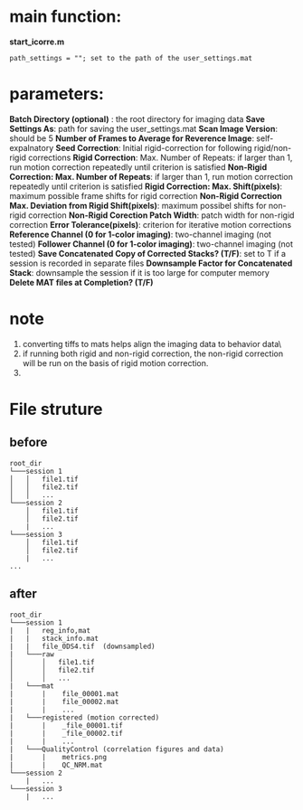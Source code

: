 # main function:
**start_icorre.m**

	path_settings = ""; set to the path of the user_settings.mat

# parameters:

**Batch Directory (optional)** : the root directory for imaging data
	**Save Settings As**: path for saving the user_settings.mat
	**Scan Image Version**: should be 5
	**Number of Frames to Average for Reverence Image**: self-expalnatory
	**Seed Correction**: Initial rigid-correction for following rigid/non-rigid corrections
	**Rigid Correction**: Max. Number of Repeats: if larger than 1, run motion correction repeatedly until criterion is satisfied
	**Non-Rigid Correction: Max. Number of Repeats**: if larger than 1, run motion correction repeatedly until criterion is satisfied
	**Rigid Correction: Max. Shift(pixels)**: maximum possible frame shifts for rigid correction
	**Non-Rigid Correction Max. Deviation from Rigid Shift(pixels)**: maximum possibel shifts for non-rigid correction
	**Non-Rigid Corection Patch Width**: patch width for non-rigid correction
	**Error Tolerance(pixels)**: criterion for iterative motion corrections
	**Reference Channel (0 for 1-color imaging)**: two-channel imaging (not tested)
	**Follower Channel (0 for 1-color imaging)**: two-channel imaging (not tested)
	**Save Concatenated Copy of Corrected Stacks? (T/F)**: set to T if a session is recorded in separate files
	**Downsample Factor for Concatenated Stack**: downsample the session if it is too large for computer memory
	**Delete MAT files at Completion? (T/F)**

# note
1. converting tiffs to mats helps align the imaging data to behavior data\
2. if running both rigid and non-rigid correction, the non-rigid correction will be run on the basis of rigid motion correction.
3.
# File struture
## before
```
root_dir
└───session 1
│   │   file1.tif
│   │   file2.tif
│   │	...
└───session 2
    │   file1.tif
    │   file2.tif
    |   ...
└───session 3  
    │   file1.tif
    │   file2.tif
    |   ...
...
```
## after
```
root_dir
└───session 1
|   |   reg_info,mat
|   |   stack_info.mat
|   |   file_0DS4.tif  (downsampled)
|   └───raw
│       │   file1.tif
│       │   file2.tif
│       │   ...
|   └───mat
|       |    file_00001.mat
|       |    file_00002.mat
|       |    ...
|   └───registered (motion corrected)
|       |    _file_00001.tif
|       |    _file_00002.tif
|       |    ...
|   └───QualityControl (correlation figures and data)
|       |    metrics.png
|       |    QC_NRM.mat
└───session 2
    |   ...
└───session 3  
    |   ...
```
